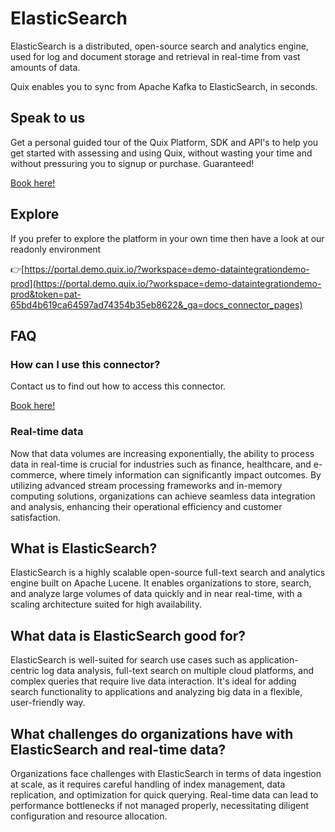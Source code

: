 <!--[tech-name]-->
# ElasticSearch

<!--[ai-blurb-about-tech]-->
ElasticSearch is a distributed, open-source search and analytics engine, used for log and document storage and retrieval in real-time from vast amounts of data.

Quix enables you to sync from Apache Kafka <span id="to_or_from">to</span> <span id="techname">ElasticSearch</span>, in seconds.

## Speak to us

Get a personal guided tour of the Quix Platform, SDK and API's to help you get started with assessing and using Quix, without wasting your time and without pressuring you to signup or purchase. Guaranteed!

[Book here!](https://quix.io/book-a-demo)

## Explore

If you prefer to explore the platform in your own time then have a look at our readonly environment

👉[https://portal.demo.quix.io/?workspace=demo-dataintegrationdemo-prod](https://portal.demo.quix.io/?workspace=demo-dataintegrationdemo-prod&token=pat-65bd4b619ca64597ad74354b35eb8622&_ga=docs_connector_pages)

## FAQ 

### How can I use this connector?

Contact us to find out how to access this connector.

[Book here!](https://quix.io/book-a-demo)

### Real-time data

Now that data volumes are increasing exponentially, the ability to process data in real-time is crucial for industries such as finance, healthcare, and e-commerce, where timely information can significantly impact outcomes. By utilizing advanced stream processing frameworks and in-memory computing solutions, organizations can achieve seamless data integration and analysis, enhancing their operational efficiency and customer satisfaction.

## What is <span id="techname">ElasticSearch</span>?

<!--[tech-seo-text]-->
ElasticSearch is a highly scalable open-source full-text search and analytics engine built on Apache Lucene. It enables organizations to store, search, and analyze large volumes of data quickly and in near real-time, with a scaling architecture suited for high availability.

## What data is <span id="techname">ElasticSearch</span> good for?

<!--[tech-data-seo-text]-->
ElasticSearch is well-suited for search use cases such as application-centric log data analysis, full-text search on multiple cloud platforms, and complex queries that require live data interaction. It's ideal for adding search functionality to applications and analyzing big data in a flexible, user-friendly way.

## What challenges do organizations have with <span id="techname">ElasticSearch</span> and real-time data?

<!--[tech-challenges-seo-text]-->
Organizations face challenges with ElasticSearch in terms of data ingestion at scale, as it requires careful handling of index management, data replication, and optimization for quick querying. Real-time data can lead to performance bottlenecks if not managed properly, necessitating diligent configuration and resource allocation.